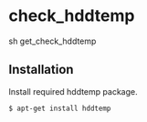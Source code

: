 # check_hddtemp

sh get_check_hddtemp

## Installation

Install required hddtemp package.

```bash
$ apt-get install hddtemp
```
